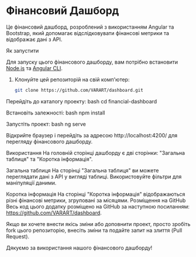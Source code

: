 # Фінансовий Дашборд

Це фінансовий дашборд, розроблений з використанням Angular та Bootstrap, який допомагає відслідковувати фінансові метрики та відображає дані з API.

 Як запустити

Для запуску цього фінансового дашборду, вам потрібно встановити [Node.js](https://nodejs.org/) та [Angular CLI](https://angular.io/cli).

1. Клонуйте цей репозиторій на свій комп'ютер:

   ```bash
   git clone https://github.com/VARART/dashboard.git
Перейдіть до каталогу проекту:
bash
cd financial-dashboard

Встановіть залежності:
bash
npm install

Запустіть проект:
bash
ng serve

Відкрийте браузер і перейдіть за адресою http://localhost:4200/ для перегляду фінансового дашборду.

Використання
На головній сторінці дашборду є дві сторінки: "Загальна таблиця" та "Коротка інформація".

Загальна таблиця
На сторінці "Загальна таблиця" ви можете переглядати дані з API у вигляді таблиці. Використовуйте фільтри для маніпуляції даними.

Коротка інформація
На сторінці "Коротка інформація" відображаються різні фінансові метрики, згруповані за місяцями.
Розміщення на GitHub
Весь код цього додатку розміщено на GitHub за наступною посиланням: https://github.com/VARART/dashboard.

Якщо ви хочете внести якісь зміни або доповнити проект, просто зробіть fork цього репозиторію, внесіть зміни та подайте запит на злиття (Pull Request).

Дякуємо за використання нашого фінансового дашборду!
